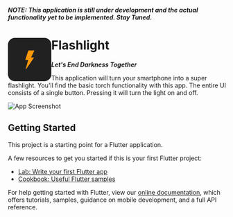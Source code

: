 ***NOTE: This application is still under development and the actual functionality yet to be implemented. Stay Tuned.*** 
# Flashlight <img align="left" src="media/logo.png">
***Let's End Darkness Together***


This application will turn your smartphone into a super flashlight. You'll find the basic torch functionality with this app. The entire UI consists of a single button. Pressing it will turn the light on and off.


![App Screenshot](screenshot.png)


## Getting Started

This project is a starting point for a Flutter application.

A few resources to get you started if this is your first Flutter project:

- [Lab: Write your first Flutter app](https://flutter.dev/docs/get-started/codelab)
- [Cookbook: Useful Flutter samples](https://flutter.dev/docs/cookbook)

For help getting started with Flutter, view our
[online documentation](https://flutter.dev/docs), which offers tutorials,
samples, guidance on mobile development, and a full API reference.
